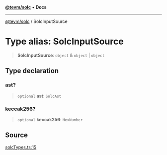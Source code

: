[**@tevm/solc**](../README.md) • **Docs**

***

[@tevm/solc](../globals.md) / SolcInputSource

# Type alias: SolcInputSource

> **SolcInputSource**: `object` & `object` \| `object`

## Type declaration

### ast?

> `optional` **ast**: `SolcAst`

### keccak256?

> `optional` **keccak256**: `HexNumber`

## Source

[solcTypes.ts:15](https://github.com/evmts/tevm-monorepo/blob/main/bundler-packages/solc/src/solcTypes.ts#L15)
